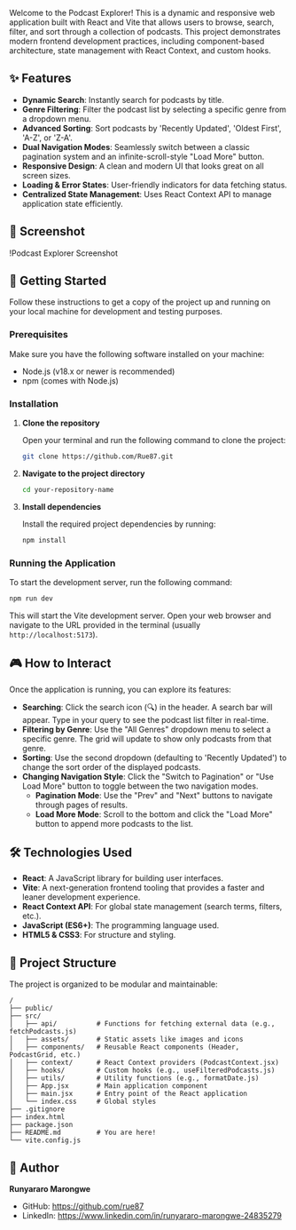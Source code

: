 Welcome to the Podcast Explorer! This is a dynamic and responsive web application built with React and Vite that allows users to browse, search, filter, and sort through a collection of podcasts. This project demonstrates modern frontend development practices, including component-based architecture, state management with React Context, and custom hooks.

## ✨ Features

*   **Dynamic Search**: Instantly search for podcasts by title.
*   **Genre Filtering**: Filter the podcast list by selecting a specific genre from a dropdown menu.
*   **Advanced Sorting**: Sort podcasts by 'Recently Updated', 'Oldest First', 'A-Z', or 'Z-A'.
*   **Dual Navigation Modes**: Seamlessly switch between a classic pagination system and an infinite-scroll-style "Load More" button.
*   **Responsive Design**: A clean and modern UI that looks great on all screen sizes.
*   **Loading & Error States**: User-friendly indicators for data fetching status.
*   **Centralized State Management**: Uses React Context API to manage application state efficiently.



## 📸 Screenshot

!Podcast Explorer Screenshot 
<!-- It's a good practice to add a screenshot of your application. Create a screenshot, name it `screenshot.png`, and place it in your project's `public` folder. -->

## 🏁 Getting Started

Follow these instructions to get a copy of the project up and running on your local machine for development and testing purposes.

### Prerequisites

Make sure you have the following software installed on your machine:

*   Node.js (v18.x or newer is recommended)
*   npm (comes with Node.js)

### Installation

1.  **Clone the repository**

    Open your terminal and run the following command to clone the project:
    ```bash
    git clone https://github.com/Rue87.git
    ```
   

2.  **Navigate to the project directory**
    ```bash
    cd your-repository-name
    ```

3.  **Install dependencies**

    Install the required project dependencies by running:
    ```bash
    npm install
    ```

### Running the Application

To start the development server, run the following command:

```bash
npm run dev
```

This will start the Vite development server. Open your web browser and navigate to the URL provided in the terminal (usually `http://localhost:5173`).

## 🎮 How to Interact

Once the application is running, you can explore its features:

*   **Searching**: Click the search icon (🔍) in the header. A search bar will appear. Type in your query to see the podcast list filter in real-time.
*   **Filtering by Genre**: Use the "All Genres" dropdown menu to select a specific genre. The grid will update to show only podcasts from that genre.
*   **Sorting**: Use the second dropdown (defaulting to 'Recently Updated') to change the sort order of the displayed podcasts.
*   **Changing Navigation Style**: Click the "Switch to Pagination" or "Use Load More" button to toggle between the two navigation modes.
    *   **Pagination Mode**: Use the "Prev" and "Next" buttons to navigate through pages of results.
    *   **Load More Mode**: Scroll to the bottom and click the "Load More" button to append more podcasts to the list.

## 🛠️ Technologies Used

*   **React**: A JavaScript library for building user interfaces.
*   **Vite**: A next-generation frontend tooling that provides a faster and leaner development experience.
*   **React Context API**: For global state management (search terms, filters, etc.).
*   **JavaScript (ES6+)**: The programming language used.
*   **HTML5 & CSS3**: For structure and styling.

## 📂 Project Structure

The project is organized to be modular and maintainable:

```
/
├── public/
├── src/
│   ├── api/          # Functions for fetching external data (e.g., fetchPodcasts.js)
│   ├── assets/       # Static assets like images and icons
│   ├── components/   # Reusable React components (Header, PodcastGrid, etc.)
│   ├── context/      # React Context providers (PodcastContext.jsx)
│   ├── hooks/        # Custom hooks (e.g., useFilteredPodcasts.js)
│   ├── utils/        # Utility functions (e.g., formatDate.js)
│   ├── App.jsx       # Main application component
│   ├── main.jsx      # Entry point of the React application
│   └── index.css     # Global styles
├── .gitignore
├── index.html
├── package.json
├── README.md         # You are here!
└── vite.config.js
```

## 👤 Author

**Runyararo Marongwe**
*   GitHub: https://github.com/rue87 <!-- Add your GitHub profile -->
*   LinkedIn: https://www.linkedin.com/in/runyararo-marongwe-24835279 <!-- Add your LinkedIn profile -->
